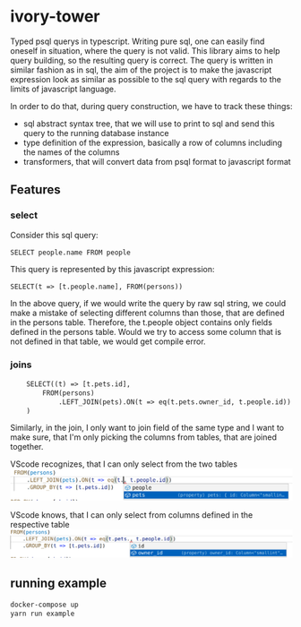 # ivory-tower

Typed psql querys in typescript. Writing pure sql, one can easily find oneself in situation, where the query is not valid. This library aims to help query building, so the resulting query is correct. The query is written in similar fashion as in sql, the aim of the project is to make the javascript expression look as similar as possible to the sql query with regards to the limits of javascript language.

In order to do that, during query construction, we have to track these things:
* sql abstract syntax tree, that we will use to print to sql and send this query to the running database instance
* type definition of the expression, basically a row of columns including the names of the columns
* transformers, that will convert data from psql format to javascript format

## Features

### select

Consider this sql query:
```
SELECT people.name FROM people
```
This query is represented by this javascript expression:
```
SELECT(t => [t.people.name], FROM(persons))
```

In the above query, if we would write the query by raw sql string, we could make a mistake of selecting different columns than those, that are defined in the persons table. Therefore, the t.people object contains only fields defined in the persons table. Would we try to access some column that is not defined in that table, we would get compile error.

### joins

```
    SELECT((t) => [t.pets.id],
        FROM(persons)
            .LEFT_JOIN(pets).ON(t => eq(t.pets.owner_id, t.people.id))
    )
```

Similarly, in the join, I only want to join field of the same type and I want to make sure, that I'm only picking the columns from tables, that are joined together.

VScode recognizes, that I can only select from the two tables
![Join 1](docs/join1.png)

VScode knows, that I can only select from columns defined in the respective table
![Join 2](docs/join2.png)

## running example

```
docker-compose up
yarn run example
```
